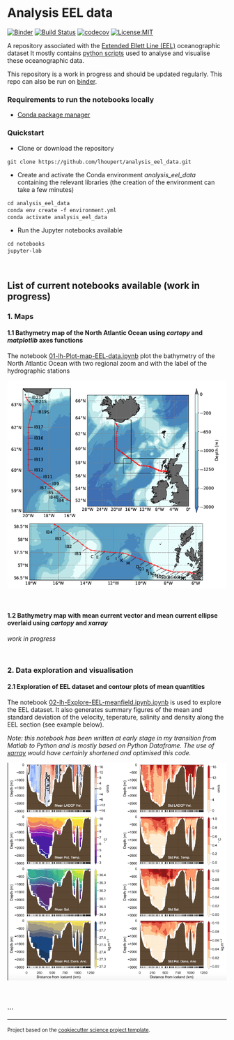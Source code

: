 Analysis EEL data
==============================
[![Binder](https://mybinder.org/badge_logo.svg)](https://mybinder.org/v2/gh/lhoupert/analysis_eel_data/master?filepath=notebooks)
[![Build Status](https://travis-ci.com/lhoupert/analysis_eel_data.svg?branch=master)](https://travis-ci.com/lhoupert/analysis_eel_data)
[![codecov](https://codecov.io/gh/lhoupert/analysis_eel_data/branch/master/graph/badge.svg)](https://codecov.io/gh/lhoupert/analysis_eel_data)
[![License:MIT](https://img.shields.io/badge/License-MIT-lightgray.svg?style=flt-square)](https://opensource.org/licenses/MIT)

A repository associated with the [Extended Ellett Line (EEL)](https://projects.noc.ac.uk/ExtendedEllettLine/)  oceanographic dataset  It mostly contains [python scripts](https://mybinder.org/v2/gh/lhoupert/analysis_eel_data/master?filepath=notebooks)  used to analyse and visualise these oceanographic data.


This repository is a work in progress and should be updated regularly. This repo can also be run on [binder](https://mybinder.org/v2/gh/lhoupert/analysis_eel_data/master/notebooks).

### Requirements to run the notebooks locally
 - [Conda package manager](https://conda.io/en/latest/)



### Quickstart


- Clone or download the repository

``` 
git clone https://github.com/lhoupert/analysis_eel_data.git
```

- Create and activate the Conda environment *analysis\_eel\_data* containing the relevant libraries (the creation of the environment can take a few minutes)

```
cd analysis_eel_data
conda env create -f environment.yml
conda activate analysis_eel_data
```

- Run the Jupyter notebooks available

```
cd notebooks
jupyter-lab
```

<br/>



## List of current notebooks available (work in progress)


### 1. Maps

#### 1.1 Bathymetry map of the North Atlantic Ocean using *cartopy* and *matplotlib* axes functions
The notebook [01-lh-Plot-map-EEL-data.ipynb](https://github.com/lhoupert/analysis_eel_data/blob/master/notebooks/01_Plot_map_EEL_data.ipynb) plot the bathymetry of the North Atlantic Ocean with two regional zoom and with the label of the hydrographic stations

![Bathymetry of the eastern North Atlantic with Extended Ellett Line section](references/readme_figures/fig11.png)

<br/>

#### 1.2 Bathymetry map with mean current vector and mean current ellipse overlaid using *cartopy* and *xarray*

*work in progress*

<br/>

### 2. Data exploration and visualisation

#### 2.1 Exploration of EEL dataset and contour plots of mean quantities
The notebook [02-lh-Explore-EEL-meanfield.ipynb.ipynb](https://github.com/lhoupert/analysis_eel_data/blob/master/notebooks/02_Explore_EEL_meanfield.ipynb) is used to explore the EEL dataset. It also generates summary figures of the mean and standard deviation of the velocity, teperature, salinity and density along the EEL section (see example below). 

*Note: this notebook has been written at early stage in my transition from Matlab to Python and is mostly based on Python Dataframe. The use of [xarray](http://xarray.pydata.org/en/stable/) would have certainly shortened and optimised this code.*

![Exemple of contour plot accross the EEL section](references/readme_figures/fig22.png)

<br/>

#### ...

--------

<p><small>Project based on the <a target="_blank" href="https://github.com/jbusecke/cookiecutter-science-project">cookiecutter science project template</a>.</small></p>

